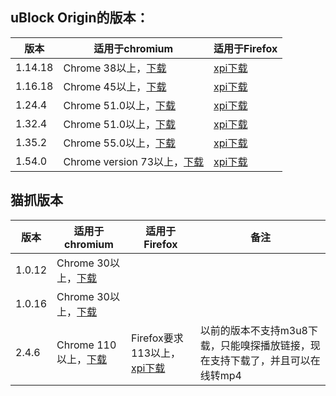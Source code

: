 

## uBlock Origin的版本：

| 版本    | 适用于chromium                                               | 适用于Firefox                                                |
| ------- | ------------------------------------------------------------ | ------------------------------------------------------------ |
| 1.14.18 | Chrome 38以上，[下载](https://github.com/gorhill/uBlock/releases/download/1.14.18/uBlock0.chromium.zip) | [xpi下载](https://github.com/gorhill/uBlock/releases/download/1.14.18/uBlock0.firefox.xpi) |
| 1.16.18 | Chrome 45以上，[下载](https://github.com/gorhill/uBlock/releases/download/1.16.18/uBlock0.chromium.zip) | [xpi下载](https://github.com/gorhill/uBlock/releases/download/1.16.18/uBlock0.firefox.xpi) |
| 1.24.4  | Chrome 51.0以上，[下载](https://github.com/gorhill/uBlock/releases/download/1.24.4/uBlock0_1.24.4.chromium.zip) | [xpi下载](https://github.com/gorhill/uBlock/releases/download/1.24.4/uBlock0_1.24.4.firefox.xpi) |
| 1.32.4  | Chrome 51.0以上，[下载](https://github.com/gorhill/uBlock/releases/download/1.32.4/uBlock0_1.32.4.chromium.zip) | [xpi下载](https://github.com/gorhill/uBlock/releases/download/1.32.4/uBlock0_1.32.4.firefox.xpi) |
| 1.35.2  | Chrome 55.0以上，[下载](https://github.com/gorhill/uBlock/releases/download/1.35.2/uBlock0_1.35.2.chromium.zip) | [xpi下载](https://github.com/gorhill/uBlock/releases/download/1.35.2/uBlock0_1.35.2.firefox.xpi) |
| 1.54.0  | Chrome version 73以上，[下载](https://github.com/gorhill/uBlock/releases/download/1.54.0/uBlock0_1.54.0.chromium.zip) | [xpi下载](https://github.com/gorhill/uBlock/releases/download/1.54.0/uBlock0_1.54.0.firefox.signed.xpi) |


## 猫抓版本

| 版本   | 适用于chromium                                               | 适用于Firefox                                                | 备注                                                         |
| ------ | ------------------------------------------------------------ | ------------------------------------------------------------ | ------------------------------------------------------------ |
| 1.0.12 | Chrome 30以上，[下载](https://github.com/xifangczy/cat-catch/releases/download/1.0.12/1.0.12.crx) |                                                              |                                                              |
| 1.0.16 | Chrome 30以上，[下载](https://github.com/xifangczy/cat-catch/releases/download/1.0.16/cat-catch.crx) |                                                              |                                                              |
| 2.4.6  | Chrome 110以上，[下载](https://github.com/xifangczy/cat-catch/releases/download/2.4.6/cat-catch-2.4.6-chrome.crx) | Firefox要求113以上，[xpi下载](https://github.com/xifangczy/cat-catch/releases/download/2.4.6/cat-catch-2.4.6-firefox.xpi) | 以前的版本不支持m3u8下载，只能嗅探播放链接，现在支持下载了，并且可以在线转mp4 |



